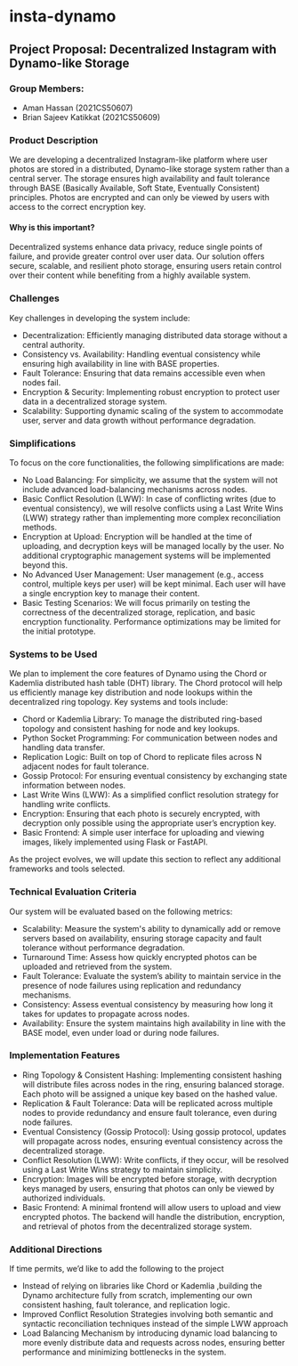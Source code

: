 # insta-dynamo

## Project Proposal: Decentralized Instagram with Dynamo-like Storage

### Group Members:
- Aman Hassan (2021CS50607)
- Brian Sajeev Katikkat (2021CS50609)

### Product Description

We are developing a decentralized Instagram-like platform where user photos are stored in a distributed, Dynamo-like storage system rather than a central server. The storage ensures high availability and fault tolerance through BASE (Basically Available, Soft State, Eventually Consistent) principles. Photos are encrypted and can only be viewed by users with access to the correct encryption key.

#### Why is this important?

Decentralized systems enhance data privacy, reduce single points of failure, and provide greater control over user data. Our solution offers secure, scalable, and resilient photo storage, ensuring users retain control over their content while benefiting from a highly available system.

### Challenges

Key challenges in developing the system include:

- Decentralization: Efficiently managing distributed data storage without a central authority.
- Consistency vs. Availability: Handling eventual consistency while ensuring high availability in line with BASE properties.
- Fault Tolerance: Ensuring that data remains accessible even when nodes fail.
- Encryption & Security: Implementing robust encryption to protect user data in a decentralized storage system.
- Scalability: Supporting dynamic scaling of the system to accommodate user, server and data growth without performance degradation.

### Simplifications

To focus on the core functionalities, the following simplifications are made:

- No Load Balancing: For simplicity, we assume that the system will not include advanced load-balancing mechanisms across nodes.
- Basic Conflict Resolution (LWW): In case of conflicting writes (due to eventual consistency), we will resolve conflicts using a Last Write Wins (LWW) strategy rather than implementing more complex reconciliation methods.
- Encryption at Upload: Encryption will be handled at the time of uploading, and decryption keys will be managed locally by the user. No additional cryptographic management systems will be implemented beyond this.
- No Advanced User Management: User management (e.g., access control, multiple keys per user) will be kept minimal. Each user will have a single encryption key to manage their content.
- Basic Testing Scenarios: We will focus primarily on testing the correctness of the decentralized storage, replication, and basic encryption functionality. Performance optimizations may be limited for the initial prototype.

### Systems to be Used

We plan to implement the core features of Dynamo using the Chord or Kademlia distributed hash table (DHT) library. The Chord protocol will help us efficiently manage key distribution and node lookups within the decentralized ring topology. Key systems and tools include:

- Chord or Kademlia Library: To manage the distributed ring-based topology and consistent hashing for node and key lookups.
- Python Socket Programming: For communication between nodes and handling data transfer.
- Replication Logic: Built on top of Chord to replicate files across N adjacent nodes for fault tolerance.
- Gossip Protocol: For ensuring eventual consistency by exchanging state information between nodes.
- Last Write Wins (LWW): As a simplified conflict resolution strategy for handling write conflicts.
- Encryption: Ensuring that each photo is securely encrypted, with decryption only possible using the appropriate user’s encryption key.
- Basic Frontend: A simple user interface for uploading and viewing images, likely implemented using Flask or FastAPI.

As the project evolves, we will update this section to reflect any additional frameworks and tools selected.

### Technical Evaluation Criteria

Our system will be evaluated based on the following metrics:

- Scalability: Measure the system's ability to dynamically add or remove servers based on availability, ensuring storage capacity and fault tolerance without performance degradation.
- Turnaround Time: Assess how quickly encrypted photos can be uploaded and retrieved from the system.
- Fault Tolerance: Evaluate the system’s ability to maintain service in the presence of node failures using replication and redundancy mechanisms.
- Consistency: Assess eventual consistency by measuring how long it takes for updates to propagate across nodes.
- Availability: Ensure the system maintains high availability in line with the BASE model, even under load or during node failures.

### Implementation Features

- Ring Topology & Consistent Hashing: Implementing consistent hashing will distribute files across nodes in the ring, ensuring balanced storage. Each photo will be assigned a unique key based on the hashed value.
- Replication & Fault Tolerance: Data will be replicated across multiple nodes to provide redundancy and ensure fault tolerance, even during node failures.
- Eventual Consistency (Gossip Protocol): Using gossip protocol, updates will propagate across nodes, ensuring eventual consistency across the decentralized storage.
- Conflict Resolution (LWW): Write conflicts, if they occur, will be resolved using a Last Write Wins strategy to maintain simplicity.
- Encryption: Images will be encrypted before storage, with decryption keys managed by users, ensuring that photos can only be viewed by authorized individuals.
- Basic Frontend: A minimal frontend will allow users to upload and view encrypted photos. The backend will handle the distribution, encryption, and retrieval of photos from the decentralized storage system.

### Additional Directions

If time permits, we’d like to add the following to the project
- Instead of relying on libraries like Chord or Kademlia ,building the Dynamo architecture fully from scratch, implementing our own consistent hashing, fault tolerance, and replication logic.
- Improved Conflict Resolution Strategies involving both semantic and syntactic reconciliation techniques instead of the simple LWW approach
- Load Balancing Mechanism by introducing dynamic load balancing to more evenly distribute data and requests across nodes, ensuring better performance and minimizing bottlenecks in the system.